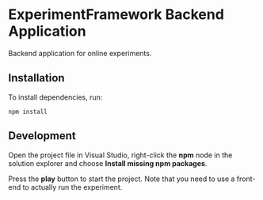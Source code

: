 ExperimentFramework Backend Application
=======================================

Backend application for online experiments.

Installation
------------

To install dependencies, run: 

    npm install

	
Development
-----------

Open the project file in Visual Studio, right-click the **npm** node in the solution explorer and choose **Install missing npm packages**.

Press the **play** button to start the project. Note that you need to use a front-end to actually run the experiment.
